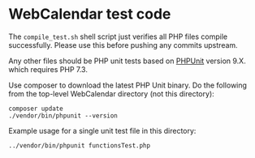 WebCalendar test code
=====================

The `compile_test.sh` shell script just verifies all PHP files compile
successfully.  Please use this before pushing any commits upstream.

Any other files should be PHP unit tests based on
[PHPUnit](https://phpunit.de/index.html) version 9.X.
which requires PHP 7.3.

Use composer to download the latest PHP Unit binary.  Do the following
from the top-level WebCalendar directory (not this directory):

    composer update
    ./vendor/bin/phpunit --version

Example usage for a single unit test file in this directory:

    ../vendor/bin/phpunit functionsTest.php



